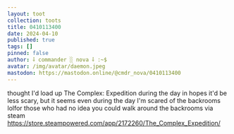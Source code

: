 ```yaml
---
layout: toot
collection: toots
title: 0410113400
date: 2024-04-10
published: true
tags: []
pinned: false
author: ⸸ commander ░ nova ⸸ :~$
avatar: /img/avatar/daemon.jpeg
mastodon: https://mastodon.online/@cmdr_nova/0410113400
---
```


thought I'd load up The Complex: Expedition during the day in hopes it'd be less scary, but it seems even during the day I'm scared of the backrooms lolfor those who had no idea you could walk around the backrooms via steam https://store.steampowered.com/app/2172260/The_Complex_Expedition/
